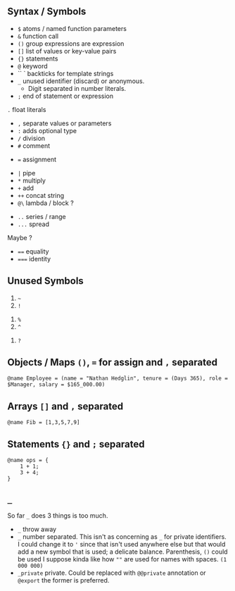 ## Syntax / Symbols

- `$` atoms / named function parameters
- `&` function call
- `()` group expressions are expression 
- `[]` list of values or key-value pairs
- `{}` statements
- `@` keyword
- `` ` backticks for template strings
- `_` unused identifier (discard) or anonymous.
  <!-- - Sigil for private functions or variables. -->
  - Digit separated in number literals.
- `;` end of statement or expression
<!-- - `.` field access OR namespace access -->
`.` float literals
- `,` separate values or parameters
- `:` adds optional type 
- `/` division
- `#` comment
<!-- - `///` multi-line comment (then no \* is needed). -->
- `=` assignment
<!-- - `|` or in Algebraic Data Types -->
- `|` pipe 
- `*` multiply
- `+` add
- `++` concat string
- `@\` lambda / block ?
<!-- @fn _ a,b = {a + b;};  becomes @\ a,b = a + b -->
- `..` series / range
- `...` spread

Maybe ?

- `==` equality
- `===` identity

## Unused Symbols

1. `~`
1. `!`
<!-- 1. '&' -->
1. `%`
1. `^`
<!-- 1. `\` -->
1. `?`
<!-- 1. `|` -->

## Objects / Maps `()`, `=` for assign and `,` separated

    @name Employee = (name = "Nathan Hedglin", tenure = (Days 365), role = $Manager, salary = $165_000.00)

## Arrays `[]` and `,` separated

    @name Fib = [1,3,5,7,9]

## Statements `{}` and `;` separated

    @name ops = {
        1 + 1;
        3 + 4;
    }

## `_`

So far `_` does 3 things is too much.

- `_` throw away
- `_` number separated. This isn't as concerning as `_` for private identifiers. I could change it to `'` since that isn't used anywhere else but that would add a new symbol that is used; a delicate balance. Parenthesis, `()` could be used I suppose kinda like how `""` are used for names with spaces. `(1 000 000)`
- `_private` private. Could be replaced with `@@private` annotation or `@export` the former is preferred.
